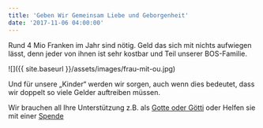 ```yaml
---
title: 'Geben Wir Gemeinsam Liebe und Geborgenheit'
date: '2017-11-06 04:00:00'
---
```


Rund 4 Mio Franken im Jahr sind nötig. Geld das sich mit nichts aufwiegen lässt, denn jeder von ihnen ist sehr kostbar und Teil unserer BOS-Familie. 

![]({{ site.baseurl }}/assets/images/frau-mit-ou.jpg)

Und für unsere „Kinder“ werden wir sorgen, auch wenn dies bedeutet, dass wir doppelt so viele Gelder auftreiben müssen.

Wir brauchen all Ihre Unterstützung z.B. als [Gotte oder Götti](http://bos-schweiz.seven49.net/de/Projekte/de/Projekte/Rettung/de/Projekte/de/Aktiv_werden/OrangUtanPatenschaft.htm) oder Helfen sie mit einer [Spende](http://bos-schweiz.seven49.net/de/Projekte/de/Projekte/Rettung/de/Aktiv_werden/Spenden.htm)